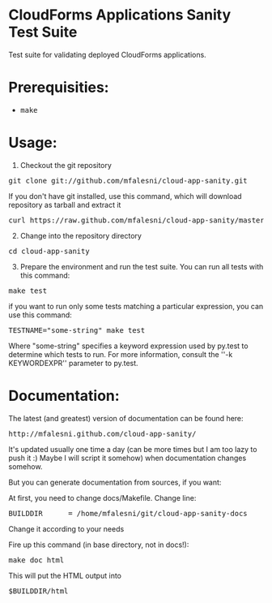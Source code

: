 CloudForms Applications Sanity Test Suite
================

Test suite for validating deployed CloudForms applications.

Prerequisities:
===============
* <pre>make</pre>

Usage:
======

1. Checkout the git repository
<pre>
git clone git://github.com/mfalesni/cloud-app-sanity.git
</pre>
If you don't have git installed, use this command, which will download repository as tarball and extract it
<pre>
curl https://raw.github.com/mfalesni/cloud-app-sanity/master/tools/download_suite.sh | bash
</pre>
2. Change into the repository directory
<pre>
cd cloud-app-sanity
</pre>
3. Prepare the environment and run the test suite. You can run all tests with this command:
<pre>
make test
</pre>
if you want to run only some tests matching a particular expression, you can use this command:
<pre>
TESTNAME="some-string" make test
</pre>
Where "some-string" specifies a keyword expression used by py.test to determine which tests to run.  For more information, consult the ''-k KEYWORDEXPR'' parameter to py.test.


Documentation:
==============

The latest (and greatest) version of documentation can be found here:
<pre>
http://mfalesni.github.com/cloud-app-sanity/
</pre>

It's updated usually one time a day (can be more times but I am too lazy to push it :) Maybe I will script it somehow) when documentation changes somehow.

But you can generate documentation from sources, if you want:

At first, you need to change docs/Makefile. Change line:
<pre>
BUILDDIR      = /home/mfalesni/git/cloud-app-sanity-docs
</pre>
Change it according to your needs

Fire up this command (in base directory, not in docs!):
<pre>
make doc_html
</pre>

This will put the HTML output into
<pre>
$BUILDDIR/html
</pre>
